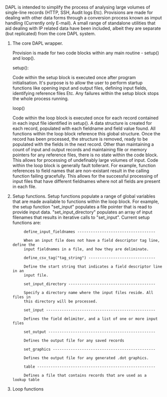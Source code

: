 DAPL is intended to simplify the process of analysing large volumes of single-line records (HTTP, 
SSH, Audit logs Etc). Provisions are made for dealing with other data forms through a conversion 
process known as imput handling (Currently only E-mail). A small range of standalone utilities that 
aid dealing with IP related data have been included, albeit they are separate (but replicated) from 
the core DAPL system.

1. The core DAPL wrapper.

      Provision is made for two code blocks within any main routine - setup() and loop(). 
  
      setup():
    
      Code within the setup block is executed once after program initialisation. It's purpose 
      is to allow the user to perform startup functions like opening input and output files, 
      defining input fields, identifying reference files Etc. Any failures within the setup 
      block stops the whole process running.
      
      loop()
  
      Code within the loop block is executed once for each record contained in each input file
      identified in setup(). A data structure is created for each record, populated with each 
      fieldname and field value found. All functions within the loop block reference this global
      structure. Once the record has been processed, the structure is removed, ready to be populated 
      with the fields in the next record. Other than maintaining a count of input and output records
      and maintaining file or memory pointers for any reference files, there is no state within the
      code block. This allows for processing of undefinably large volumes of input.
      Code within the loop block is generally fault tollerant. For example, function references to 
      field names that are non-existant result in the calling function failing gracefully. This 
      allows for the successful processing of input files that have different fieldnames where not
      all fields are present in each file. 
      
2. Setup functions.
      Setup functions populate a range of global variables that are made available to functions
      within the loop block. For example, the setup function "set_input" populates a file pointer
      that is read to provide input data. "set_input_directory" populates an array of input filenames
      that results in iterative calls to "set_input". Current setup functions are:
      
            define_input_fieldnames -----------------------------------
            
            When an input file does not have a field descriptor tag line, define the 
            input fieldnames in a file, and how they are deliminate.
 
            define_csv_tag("tag_string") ------------------------------
 
            Define the start string that indicates a field descriptor line in an
            input file.
 
            set_input_directory ---------------------------------------
            
            Specify a directory name where the input files reside. All files in
            this directory will be processed. 
 
            set_input -------------------------------------------------
            
            Defines the field delimiter, and a list of one or more input files
            
            set_output ------------------------------------------------
            
            Defines the output file for any saved records
            
            set_graphics ----------------------------------------------
            
            Defines the output file for any generated .dot graphics.
            
            table -----------------------------------------------------
            
            Defines a file that contains records that are used as a  lookup table
      

3. Loop functions

      

      
    

